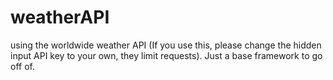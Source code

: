 weatherAPI
==========

using the worldwide weather API (If you use this, please change the hidden input API key to your own, they limit requests). Just a base framework to go off of.
